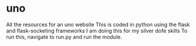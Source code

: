 # uno
All the resources for an uno website
This is coded in python using the flask and flask-socketing frameworks
I am doing this for my silver dofe skills
To run this, navigate to run.py and run the module.
